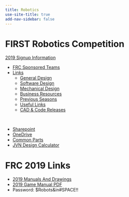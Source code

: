 ```yaml
---
title: Robotics
use-site-title: true
add-nav-sidebar: false
---
```


# FIRST Robotics Competition

[2019 Signup Information](/signup)

- [FRC Sponsored Teams](teams)
- [Links](frc)
  - [General Design](frc#general-design)
  - [Software Design](frc#software-design)
  - [Mechanical Design](frc#mechanical-design)
  - [Business Resources](frc#business-resources)
  - [Previous Seasons](frc#previous-seasons)
  - [Useful Links](frc#useful-links)
  - [CAD & Code Releases](releases)

<br/>

- [Sharepoint](http://stemalliancefm.sharepoint.com)
- [OneDrive](https://stemalliancefm.sharepoint.com/Shared%20Documents/Public)
- [Common Parts](https://stemalliancefm.sharepoint.com/:x:/g/Ea5EOF0VX_JAmCGOtX4BvDoBYghXrjvr5O3XPfbIlR7H2A?e=zqJ8iP)
- [JVN Design Calculator](https://stemalliancefm.sharepoint.com/:x:/g/EewyzJDrZIxDsmBORHm_m90Bo28muJ1jN1SF8FWgpJioUQ?e=IpNBJd)

# FRC 2019 Links

- [2019 Manuals And Drawings](https://www.firstinspires.org/resource-library/frc/competition-manual-qa-system)
- [2019 Game Manual PDF](https://firstfrc.blob.core.windows.net/frc2019/Manual/2019FRCGameSeasonManual.pdf)
- Password: $Robots&in#SPACE!!